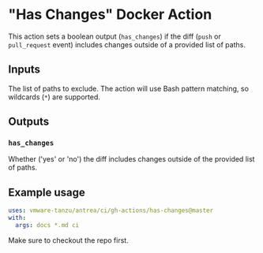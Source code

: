# "Has Changes" Docker Action

This action sets a boolean output (`has_changes`) if the diff (`push` or
`pull_request` event) includes changes outside of a provided list of paths.

## Inputs

The list of paths to exclude. The action will use Bash pattern matching, so
wildcards (`*`) are supported.

## Outputs

### `has_changes`

Whether ('yes' or 'no') the diff includes changes outside of the provided list
of paths.

## Example usage

```yaml
uses: vmware-tanzu/antrea/ci/gh-actions/has-changes@master
with:
  args: docs *.md ci
```

Make sure to checkout the repo first.
